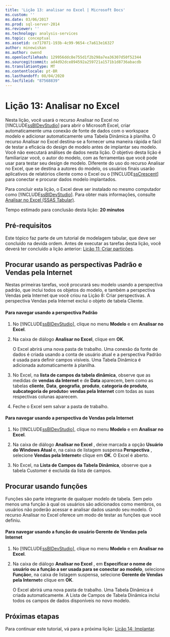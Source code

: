 ```yaml
---
title: 'Lição 13: analisar no Excel | Microsoft Docs'
ms.custom: ''
ms.date: 03/06/2017
ms.prod: sql-server-2014
ms.reviewer: ''
ms.technology: analysis-services
ms.topic: conceptual
ms.assetid: ce717071-193b-4c99-9654-c7a613e16327
author: minewiskan
ms.author: owend
ms.openlocfilehash: 129956ddc8e755d1f2b298a7ea36307d50f52344
ms.sourcegitcommit: ad4d92dce894592a259721a1571b1d8736abacdb
ms.translationtype: MT
ms.contentlocale: pt-BR
ms.lasthandoff: 08/04/2020
ms.locfileid: "87568839"
---
```

# <a name="lesson-13-analyze-in-excel"></a>Lição 13: Analisar no Excel
  Nesta lição, você usará o recurso Analisar no Excel no [!INCLUDE[ssBIDevStudio](../includes/ssbidevstudio-md.md)] para abrir o Microsoft Excel, criar automaticamente uma conexão de fonte de dados com o workspace modelo e adicionar automaticamente uma Tabela Dinâmica à planilha. O recurso Analisar no Excel destina-se a fornecer uma maneira rápida e fácil de testar a eficácia do design de modelo antes de implantar seu modelo. Você não executará análises de dados nesta lição. O objetivo desta lição é familiarizar você, o autor do modelo, com as ferramentas que você pode usar para testar seu design de modelo. Diferente do uso do recurso Analisar no Excel, que se destina a autores do modelo, os usuários finais usarão aplicativos de relatórios cliente como o Excel ou o [!INCLUDE[ssCrescent](../includes/sscrescent-md.md)] para conectar e procurar dados modelo implantados.  
  
 Para concluir esta lição, o Excel deve ser instalado no mesmo computador como [!INCLUDE[ssBIDevStudio](../includes/ssbidevstudio-md.md)]. Para obter mais informações, consulte [Analisar no Excel &#40;SSAS Tabular&#41;](tabular-models/analyze-in-excel-ssas-tabular.md).  
  
 Tempo estimado para conclusão desta lição: **20 minutos**  
  
## <a name="prerequisites"></a>Pré-requisitos  
 Este tópico faz parte de um tutorial de modelagem tabular, que deve ser concluído na devida ordem. Antes de executar as tarefas desta lição, você deverá ter concluído a lição anterior: [Lição 11: Criar partições](lesson-10-create-partitions.md).  
  
## <a name="browse-using-the-default-and-internet-sales-perspectives"></a>Procurar usando as perspectivas Padrão e Vendas pela Internet  
 Nestas primeiras tarefas, você procurará seu modelo usando a perspectiva padrão, que inclui todos os objetos do modelo, e também a perspectiva Vendas pela Internet que você criou na Lição 8: Criar perspectivas. A perspectiva Vendas pela Internet exclui o objeto de tabela Cliente.  
  
#### <a name="to-browse-by-using-the-default-perspective"></a>Para navegar usando a perspectiva Padrão  
  
1.  No [!INCLUDE[ssBIDevStudio](../includes/ssbidevstudio-md.md)], clique no menu **Modelo** e em **Analisar no Excel**.  
  
2.  Na caixa de diálogo **Analisar no Excel**, clique em **OK**.  
  
     O Excel abrirá uma nova pasta de trabalho. Uma conexão da fonte de dados é criada usando a conta de usuário atual e a perspectiva Padrão é usada para definir campos visíveis. Uma Tabela Dinâmica é adicionada automaticamente à planilha.  
  
3.  No Excel, na **lista de campos da tabela dinâmica**, observe que as medidas de **vendas da Internet** e de **Data** aparecem, bem como as tabelas **cliente**, **Data**, **geografia**, **produto**, **categoria de produto**, **subcategoria de produto**e **vendas pela Internet** com todas as suas respectivas colunas aparecem.  
  
4.  Feche o Excel sem salvar a pasta de trabalho.  
  
#### <a name="to-browse-by-using-the-internet-sales-perspective"></a>Para navegar usando a perspectiva de Vendas pela Internet  
  
1.  No [!INCLUDE[ssBIDevStudio](../includes/ssbidevstudio-md.md)], clique no menu **Modelo** e em **Analisar no Excel**.  
  
2.  Na caixa de diálogo **Analisar no Excel** , deixe marcada a opção **Usuário do Windows Atual** e, na caixa de listagem suspensa **Perspectiva** , selecione **Vendas pela Internet**e clique em **OK**. O Excel é aberto.  
  
3.  No Excel, na **Lista de Campos da Tabela Dinâmica**, observe que a tabela Customer é excluída da lista de campos.  
  
## <a name="browse-using-roles"></a>Procurar usando funções  
 Funções são parte integrante de qualquer modelo de tabela. Sem pelo menos uma função à qual os usuários são adicionados como membros, os usuários não poderão acessar e analisar dados usando seu modelo. O recurso Analisar no Excel oferece um modo de testar as funções que você definiu.  
  
#### <a name="to-browse-by-using-the-internet-sales-manager-user-role"></a>Para navegar usando a função de usuário Gerente de Vendas pela Internet  
  
1.  No [!INCLUDE[ssBIDevStudio](../includes/ssbidevstudio-md.md)], clique no menu **Modelo** e em **Analisar no Excel**.  
  
2.  Na caixa de diálogo **Analisar no Excel** , em **Especificar o nome de usuário ou a função a ser usada para se conectar ao modelo**, selecione **Função**e, na caixa de listagem suspensa, selecione **Gerente de Vendas pela Internet**e clique em **OK**.  
  
     O Excel abrirá uma nova pasta de trabalho. Uma Tabela Dinâmica é criada automaticamente. A Lista de Campos de Tabela Dinâmica inclui todos os campos de dados disponíveis no novo modelo.  
  
## <a name="next-steps"></a>Próximas etapas  
 Para continuar este tutorial, vá para a próxima lição: [Lição 14: Implantar](lesson-13-deploy.md).  
  
  
